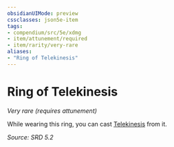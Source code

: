 ```yaml
---
obsidianUIMode: preview
cssclasses: json5e-item
tags:
- compendium/src/5e/xdmg
- item/attunement/required
- item/rarity/very-rare
aliases: 
- "Ring of Telekinesis"
---
```

# Ring of Telekinesis
*Very rare (requires attunement)*  


While wearing this ring, you can cast [Telekinesis](compendium/spells/telekinesis-xphb.md) from it.

*Source: SRD 5.2*